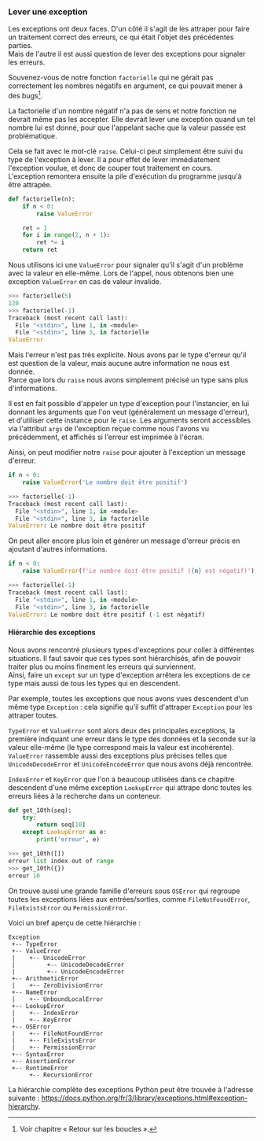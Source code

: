 ### Lever une exception

Les exceptions ont deux faces.
D'un côté il s'agit de les attraper pour faire un traitement correct des erreurs, ce qui était l'objet des précédentes parties.  
Mais de l'autre il est aussi question de lever des exceptions pour signaler les erreurs.

Souvenez-vous de notre fonction `factorielle` qui ne gérait pas correctement les nombres négatifs en argument, ce qui pouvait mener à des bugs[^boucles].

[^boucles]: Voir chapitre « Retour sur les boucles ».

La factorielle d'un nombre négatif n'a pas de sens et notre fonction ne devrait même pas les accepter.
Elle devrait lever une exception quand un tel nombre lui est donné, pour que l'appelant sache que la valeur passée est problématique.

Cela se fait avec le mot-clé `raise`.
Celui-ci peut simplement être suivi du type de l'exception à lever.
Il a pour effet de lever immédiatement l'exception voulue, et donc de couper tout traitement en cours.  
L'exception remontera ensuite la pile d'exécution du programme jusqu'à être attrapée.

```python
def factorielle(n):
    if n < 0:
        raise ValueError

    ret = 1
    for i in range(2, n + 1):
        ret *= i
    return ret
```

Nous utilisons ici une `ValueError` pour signaler qu'il s'agit d'un problème avec la valeur en elle-même.
Lors de l'appel, nous obtenons bien une exception `ValueError` en cas de valeur invalide.

```python
>>> factorielle(5)
120
>>> factorielle(-1)
Traceback (most recent call last):
  File "<stdin>", line 1, in <module>
  File "<stdin>", line 3, in factorielle
ValueError
```

Mais l'erreur n'est pas très explicite.
Nous avons par le type d'erreur qu'il est question de la valeur, mais aucune autre information ne nous est donnée.  
Parce que lors du `raise` nous avons simplement précisé un type sans plus d'informations.

Il est en fait possible d'appeler un type d'exception pour l'instancier, en lui donnant les arguments que l'on veut (généralement un message d'erreur), et d'utiliser cette instance pour le `raise`.
Les arguments seront accessibles via l'attribut `args` de l'exception reçue comme nous l'avons vu précédemment, et affichés si l'erreur est imprimée à l'écran.

Ainsi, on peut modifier notre `raise` pour ajouter à l'exception un message d'erreur.

```python
if n < 0:
    raise ValueError('Le nombre doit être positif')
```

```python
>>> factorielle(-1)
Traceback (most recent call last):
  File "<stdin>", line 1, in <module>
  File "<stdin>", line 3, in factorielle
ValueError: Le nombre doit être positif
```

On peut aller encore plus loin et générer un message d'erreur précis en ajoutant d'autres informations.

```python
if n < 0:
    raise ValueError(f'Le nombre doit être positif ({n} est négatif)')
```

```python
>>> factorielle(-1)
Traceback (most recent call last):
  File "<stdin>", line 1, in <module>
  File "<stdin>", line 3, in factorielle
ValueError: Le nombre doit être positif (-1 est négatif)
```

#### Hiérarchie des exceptions

Nous avons rencontré plusieurs types d'exceptions pour coller à différentes situations.
Il faut savoir que ces types sont hiérarchisés, afin de pouvoir traiter plus ou moins finement les erreurs qui surviennent.  
Ainsi, faire un `except` sur un type d'exception arrêtera les exceptions de ce type mais aussi de tous les types qui en descendent.

Par exemple, toutes les exceptions que nous avons vues descendent d'un même type `Exception` : cela signifie qu'il suffit d'attraper `Exception` pour les attraper toutes.

`TypeError` et `ValueError` sont alors deux des principales exceptions, la première indiquant une erreur dans le type des données et la seconde sur la valeur elle-même (le type correspond mais la valeur est incohérente).
`ValueError` rassemble aussi des exceptions plus précises telles que `UnicodeDecodeError` et `UnicodeEncodeError` que nous avons déjà rencontrée.

`IndexError` et `KeyError` que l'on a beaucoup utilisées dans ce chapitre descendent d'une même exception `LookupError` qui attrape donc toutes les erreurs liées à la recherche dans un conteneur.

```python
def get_10th(seq):
    try:
        return seq[10]
    except LookupError as e:
        print('erreur', e)
```

```python
>>> get_10th([])
erreur list index out of range
>>> get_10th({})
erreur 10
```

On trouve aussi une grande famille d'erreurs sous `OSError` qui regroupe toutes les exceptions liées aux entrées/sorties, comme `FileNotFoundError`, `FileExistsError` ou `PermissionError`.

Voici un bref aperçu de cette hiérarchie :

```text
Exception
 +-- TypeError
 +-- ValueError
 |    +-- UnicodeError
 |         +-- UnicodeDecodeError
 |         +-- UnicodeEncodeError
 +-- ArithmeticError
 |    +-- ZeroDivisionError
 +-- NameError
 |    +-- UnboundLocalError
 +-- LookupError
 |    +-- IndexError
 |    +-- KeyError
 +-- OSError
 |    +-- FileNotFoundError
 |    +-- FileExistsError
 |    +-- PermissionError
 +-- SyntaxError
 +-- AssertionError
 +-- RuntimeError
      +-- RecursionError
```

La hiérarchie complète des exceptions Python peut être trouvée à l'adresse suivante : <https://docs.python.org/fr/3/library/exceptions.html#exception-hierarchy>.
